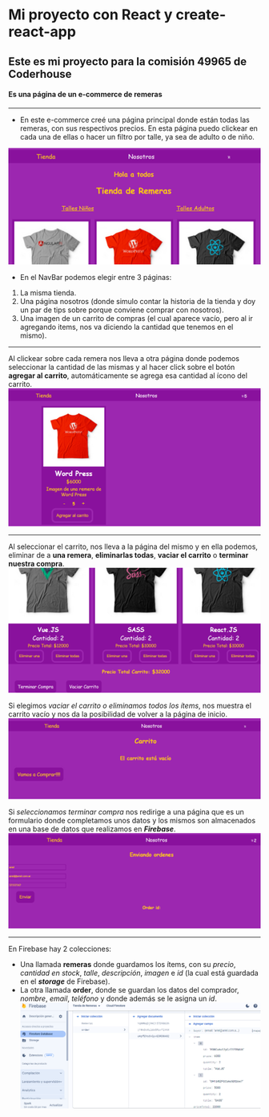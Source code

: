 # Mi proyecto con React y create-react-app

## Este es mi proyecto para la comisión 49965 de Coderhouse

#### Es una página de un e-commerce de remeras

-----
* En este e-commerce creé una página principal donde están todas las remeras, con sus respectivos precios. 
En esta página puedo clickear en cada una de ellas o hacer un filtro por talle, ya sea de adulto o de niño.

![alt text](image-1.png)

* En el NavBar podemos elegir entre 3 páginas:
 
1. La misma tienda.
2. Una página nosotros (donde simulo contar la historia de la tienda y doy un par de tips sobre porque conviene comprar con nosotros).
3. Una imagen de un carrito de compras (el cual aparece vacío, pero al ir agregando items, nos va diciendo la cantidad que tenemos en el mismo).

----
Al clickear sobre cada remera nos lleva a otra página donde podemos seleccionar la cantidad de las mismas y al hacer click sobre el botón **agregar al carrito**, automáticamente se agrega esa cantidad al ícono del carrito.
![alt text](image-2.png)

------

Al seleccionar el carrito, nos lleva a la página del mismo y en ella podemos, eliminar de a **una remera**, **eliminarlas todas**, **vaciar el carrito** o **terminar nuestra compra**.
![alt text](image-6.png)

Si elegimos *vaciar el carrito o eliminamos todos los ítems*, nos muestra el carrito vacío y nos da la posibilidad de volver a la página de inicio.
![alt text](image-4.png)

Si *seleccionamos terminar compra* nos redirige a una página que es un formulario donde completamos unos datos y los mismos son almacenados en una base de datos que realizamos en ***Firebase***.
![alt text](image-3.png)

-----
En Firebase hay 2 colecciones:
* Una llamada **remeras** donde guardamos los ítems, con su *precio*, *cantidad en stock*, *talle*, *descripción*, *imagen* e *id* (la cual está guardada en el ***storage*** de Firebase).
* La otra llamada **order**, donde se guardan los datos del comprador, *nombre*, *email*, *teléfono* y donde además se le asigna un *id*.
![alt text](image-5.png)
